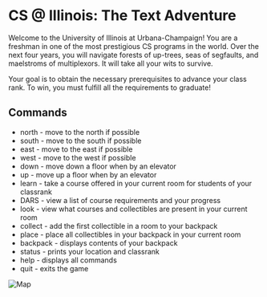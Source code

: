 # CS @ Illinois: The Text Adventure
Welcome to the University of Illinois at Urbana-Champaign!  You are a freshman in one of the most prestigious CS programs in the world.  Over the next four years, you will navigate forests of up-trees, seas of segfaults, and maelstroms of multiplexors.  It will take all your wits to survive.

Your goal is to obtain the necessary prerequisites to advance your class rank. To win, you must fulfill all the requirements to graduate!

## Commands
- north        -        move to the north if possible
- south        -        move to the south if possible
- east         -        move to the east if possible
- west         -        move to the west if possible
- down         -        move down a floor when by an elevator
- up           -        move up a floor when by an elevator
- learn        -        take a course offered in your current room for students of your classrank
- DARS         -        view a list of course requirements and your progress
- look         -        view what courses and collectibles are present in your current room
- collect      -        add the first collectible in a room to your backpack
- place        -        place all collectibles in your backpack in your current room
- backpack     -        displays contents of your backpack
- status       -        prints your location and classrank
- help         -        displays all commands
- quit         -        exits the game

![Map](https://github.com/Togira/CS296-25-Honors-Project/blob/bug-fixes/doc/Resources/EngineeringCampusMap.png)

